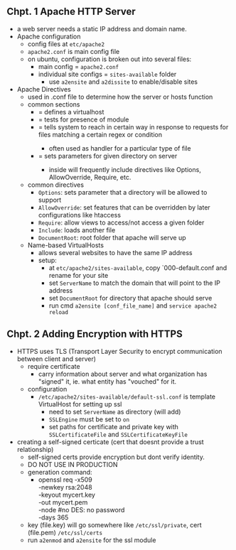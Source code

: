 ## Chpt. 1 Apache HTTP Server
- a web server needs a static IP address and domain name.
- Apache configuration
    - config files at `etc/apache2`
    - `apache2.conf` is main config file
    - on ubuntu, configuration is broken out into several files:  
        - main config = `apache2.conf`
        - individual site configs = `sites-available` folder
            -  use `a2ensite` and `a2dissite` to enable/disable sites
- Apache Directives
    - used in .conf file to determine how the server or hosts function
    - common sections
        - <VirtualHost> = defines a virtualhost
        - <IfModule> = tests for presence of module
        - <FilesMatch> = tells system to reach in certain way in response to requests for files matching a certain regex or condition
            - often used as handler for a particular type of file
        - <Directory> = sets parameters for given directory on server
            - inside will frequently include directives like Options, AllowOverride, Require, etc.
    - common directives
        - `Options`: sets parameter that a directory will be allowed to support 
        - `AllowOverride`: set features that can be overridden by later configurations like htaccess
        - `Require`: allow views to access/not access a given folder
        - `Include`: loads another file
        - `DocumentRoot`: root folder that apache will serve up
    - Name-based VirtualHosts
        - allows several websites to have the same IP address
        - setup:
            - at `etc/apache2/sites-available`, copy `000-default.conf and rename for your site
            - set `ServerName` to match the domain that will point to the IP address
            - set `DocumentRoot` for directory that apache should serve
            - run cmd `a2ensite [conf_file_name]` and `service apache2 reload`
## Chpt. 2 Adding Encryption with HTTPS
- HTTPS uses TLS (Transport Layer Security to encrypt communication between client and server)
    - require certificate
        - carry information about server and what organization has "signed" it, ie.  what entity has "vouched" for it.
    - configuration
        - `/etc/apache2/sites-available/default-ssl.conf` is template VirtualHost for setting up ssl
            - need to set `ServerName` as directory (will add)
            - `SSLEngine` must be set to `on`
            - set paths for certificate and private key with `SSLCertificateFile` and `SSLCertificateKeyFile`
- creating a self-signed certicate (cert that doesnt provide a trust relationship)
    - self-signed certs provide encryption but dont verify identity.
    - DO NOT USE IN PRODUCTION
    - generation command:
        - openssl req -x509  
        -newkey rsa:2048  
        -keyout mycert.key  
        -out mycert.pem  
        -node  #no DES: no password  
        -days 365  
    - key (file.key) will go somewhere like `/etc/ssl/private`, cert (file.pem) `/etc/ssl/certs`
    - run `a2enmod` and `a2ensite` for the ssl module
